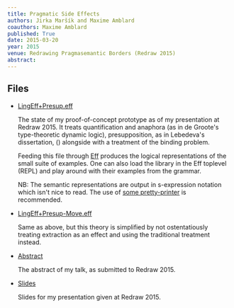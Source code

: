 ```yaml
---
title: Pragmatic Side Effects
authors: Jirka Maršík and Maxime Amblard
coauthors: Maxime Amblard
published: True
date: 2015-03-20
year: 2015
venue: Redrawing Pragmasemantic Borders (Redraw 2015)
abstract: 
---
```


Files
-----

  * [LingEff+Presup.eff](LingEff+Presup.eff)

    The state of my proof-of-concept prototype as of my presentation at
    Redraw 2015. It treats quantification and anaphora (as in de Groote's
    type-theoretic dynamic logic), presupposition, as in Lebedeva's
    dissertation, () alongside with a treatment of the binding problem.

    Feeding this file through [Eff](http://www.eff-lang.org/) produces the
    logical representations of the small suite of examples. One can also
    load the library in the Eff toplevel (REPL) and play around with their
    examples from the grammar.

    NB: The semantic representations are output in s-expression notation
    which isn't nice to read. The use of
    [some pretty-printer](https://github.com/jirkamarsik/tardis/blob/master/src/tardis/logic.clj)
    is recommended.


  * [LingEff+Presup-Move.eff](LingEff+Presup-Move.eff)

    Same as above, but this theory is simplified by not ostentatiously
    treating extraction as an effect and using the traditional treatment
    instead.

  * [Abstract](abstract.pdf)

    The abstract of my talk, as submitted to Redraw 2015.

  * [Slides](slides.pdf)

    Slides for my presentation given at Redraw 2015.
